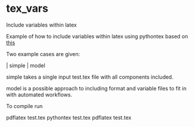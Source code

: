 # tex_vars
Include variables within latex

Example of how to include variables within latex using pythontex based on [this](https://tex.stackexchange.com/questions/122003/is-there-a-pythontex-equivalent-to-sexpr-in-r)

Two example cases are given:

| simple
| model

simple takes a single input test.tex file with all components included.

model is a possible approach to including format and variable files to fit in with automated workflows.

To compile run

pdflatex test.tex
pythontex test.tex
pdflatex test.tex
